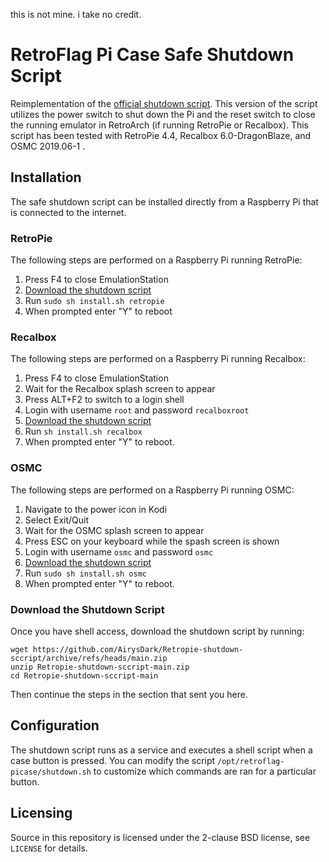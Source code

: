this is not mine. i take no credit.

# RetroFlag Pi Case Safe Shutdown Script
Reimplementation of the [official shutdown script](
https://github.com/RetroFlag/retroflag-picase). This version of the
script utilizes the power switch to shut down the Pi and the reset switch to
close the running emulator in RetroArch (if running RetroPie or Recalbox).
This script has been tested with RetroPie 4.4, Recalbox 6.0-DragonBlaze, and
OSMC 2019.06-1 .


## Installation
The safe shutdown script can be installed directly from a Raspberry Pi that is
connected to the internet.

### RetroPie
The following steps are performed on a Raspberry Pi running RetroPie:

1. Press F4 to close EmulationStation
2. [Download the shutdown script](#download-the-shutdown-script)
3. Run `sudo sh install.sh retropie`
4. When prompted enter "Y" to reboot

### Recalbox
The following steps are performed on a Raspberry Pi running Recalbox:

1. Press F4 to close EmulationStation
2. Wait for the Recalbox splash screen to appear
3. Press ALT+F2 to switch to a login shell
4. Login with username `root` and password `recalboxroot`
5. [Download the shutdown script](#download-the-shutdown-script)
6. Run `sh install.sh recalbox`
7. When prompted enter "Y" to reboot.

### OSMC
The following steps are performed on a Raspberry Pi running OSMC:

1. Navigate to the power icon in Kodi
2. Select Exit/Quit
3. Wait for the OSMC splash screen to appear
4. Press ESC on your keyboard while the spash screen is shown
4. Login with username `osmc` and password `osmc`
6. [Download the shutdown script](#download-the-shutdown-script)
7. Run `sudo sh install.sh osmc`
8. When prompted enter "Y" to reboot.

### Download the Shutdown Script
Once you have shell access, download the shutdown script by running:

```shell
wget https://github.com/AirysDark/Retropie-shutdown-sccript/archive/refs/heads/main.zip
unzip Retropie-shutdown-sccript-main.zip
cd Retropie-shutdown-sccript-main
```

Then continue the steps in the section that sent you here.


## Configuration
The shutdown script runs as a service and executes a shell script when a case
button is pressed. You can modify the script `/opt/retroflag-picase/shutdown.sh`
to customize which commands are ran for a particular button.


## Licensing
Source in this repository is licensed under the 2-clause BSD license, see
`LICENSE` for details.
